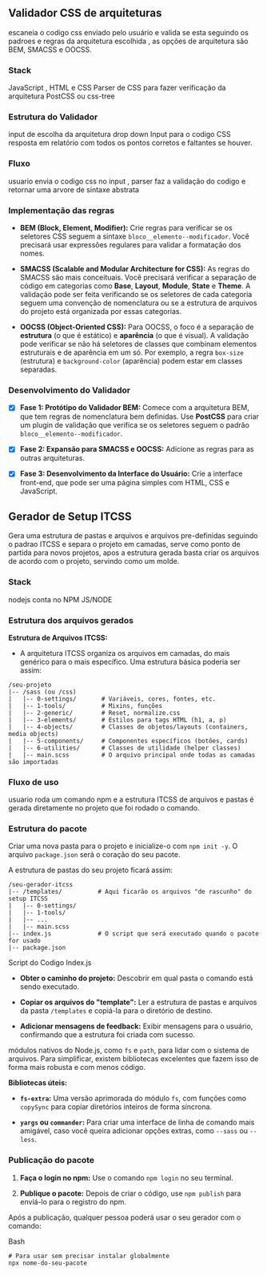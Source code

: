 ## Validador CSS de arquiteturas 
escaneia o codigo css enviado pelo usuário e valida se esta seguindo os padroes e regras da arquitetura escolhida , as opções de arquitetura são BEM, SMACSS e OOCSS.

### Stack
JavaScript  , HTML e CSS
Parser de CSS para fazer verificação da arquitetura
PostCSS ou css-tree

### Estrutura do Validador
input de escolha da arquitetura drop down
Input para o codigo CSS 
resposta em relatório com todos os pontos corretos e faltantes se houver.

### Fluxo 
usuario envia o codigo css no input , parser faz a validação do codigo e retornar uma arvore de sintaxe abstrata

### Implementação das regras

- **BEM (Block, Element, Modifier):** Crie regras para verificar se os seletores CSS seguem a sintaxe `bloco__elemento--modificador`. Você precisará usar expressões regulares para validar a formatação dos nomes.
    
- **SMACSS (Scalable and Modular Architecture for CSS):** As regras do SMACSS são mais conceituais. Você precisará verificar a separação de código em categorias como **Base**, **Layout**, **Module**, **State** e **Theme**. A validação pode ser feita verificando se os seletores de cada categoria seguem uma convenção de nomenclatura ou se a estrutura de arquivos do projeto está organizada por essas categorias.
    
- **OOCSS (Object-Oriented CSS):** Para OOCSS, o foco é a separação de **estrutura** (o que é estático) e **aparência** (o que é visual). A validação pode verificar se não há seletores de classes que combinam elementos estruturais e de aparência em um só. Por exemplo, a regra `box-size` (estrutura) e `background-color` (aparência) podem estar em classes separadas.

### Desenvolvimento do Validador
- [x] **Fase 1: Protótipo do Validador BEM:** Comece com a arquitetura BEM, que tem regras de nomenclatura bem definidas. Use **PostCSS** para criar um plugin de validação que verifica se os seletores seguem o padrão `bloco__elemento--modificador`.

- [x] **Fase 2: Expansão para SMACSS e OOCSS:** Adicione as regras para as outras arquiteturas.

- [x] **Fase 3: Desenvolvimento da Interface do Usuário:** Crie a interface front-end, que pode ser uma página simples com HTML, CSS e JavaScript.

## Gerador de Setup ITCSS
Gera uma estrutura de pastas e arquivos e arquivos pre-definidas seguindo o padrao ITCSS e separa o projeto em camadas, serve como ponto de partida para novos projetos, apos a estrutura gerada basta criar os arquivos de acordo com o projeto, servindo como um molde.

### Stack
nodejs
conta no NPM
JS/NODE


### Estrutura dos arquivos gerados
 **Estrutura de Arquivos ITCSS:**

- A arquitetura ITCSS organiza os arquivos em camadas, do mais genérico para o mais específico. Uma estrutura básica poderia ser assim:
```
/seu-projeto
|-- /sass (ou /css)
|   |-- 0-settings/       # Variáveis, cores, fontes, etc.
|   |-- 1-tools/          # Mixins, funções
|   |-- 2-generic/        # Reset, normalize.css
|   |-- 3-elements/       # Estilos para tags HTML (h1, a, p)
|   |-- 4-objects/        # Classes de objetos/layouts (containers, media objects)
|   |-- 5-components/     # Componentes específicos (botões, cards)
|   |-- 6-utilities/      # Classes de utilidade (helper classes)
|   |-- main.scss         # O arquivo principal onde todas as camadas são importadas
```

### Fluxo de uso
usuario roda um comando npm e a estrutura ITCSS de arquivos e pastas é gerada diretamente no projeto que foi rodado o comando.


### Estrutura do pacote
Criar uma nova pasta para o  projeto e inicialize-o com `npm init -y`. O arquivo `package.json` será o coração do seu pacote.

A estrutura de pastas do seu projeto ficará assim:

```
/seu-gerador-itcss
|-- /templates/          # Aqui ficarão os arquivos "de rascunho" do setup ITCSS
|   |-- 0-settings/
|   |-- 1-tools/
|   |-- ...
|   |-- main.scss
|-- index.js             # O script que será executado quando o pacote for usado
|-- package.json
```

Script do Codigo Index.js
- **Obter o caminho do projeto:** Descobrir em qual pasta o comando está sendo executado.
    
- **Copiar os arquivos do "template":** Ler a estrutura de pastas e arquivos da pasta `/templates` e copiá-la para o diretório de destino.
    
- **Adicionar mensagens de feedback:** Exibir mensagens para o usuário, confirmando que a estrutura foi criada com sucesso.

módulos nativos do Node.js, como `fs` e `path`, para lidar com o sistema de arquivos. Para simplificar, existem bibliotecas excelentes que fazem isso de forma mais robusta e com menos código.

**Bibliotecas úteis:**

- **`fs-extra`:** Uma versão aprimorada do módulo `fs`, com funções como `copySync` para copiar diretórios inteiros de forma síncrona.
    
- **`yargs` ou `commander`:** Para criar uma interface de linha de comando mais amigável, caso você queira adicionar opções extras, como `--sass` ou `--less`.

### Publicação do pacote

1. **Faça o login no npm:** Use o comando `npm login` no seu terminal.
    
2. **Publique o pacote:** Depois de criar o código, use `npm publish` para enviá-lo para o registro do npm.
    

Após a publicação, qualquer pessoa poderá usar o seu gerador com o comando:

Bash

```
# Para usar sem precisar instalar globalmente
npx nome-do-seu-pacote
